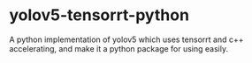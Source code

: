# yolov5-tensorrt-python
A python implementation of yolov5 which uses tensorrt and c++ accelerating, and make it a python package for using easily.
